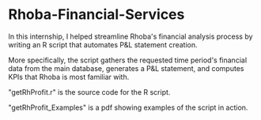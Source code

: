 # Rhoba-Financial-Services

In this internship, I helped streamline Rhoba's financial analysis process by writing an R script that automates P&L statement creation. 

More specifically, the script gathers the requested time period's financial data from the main database, generates a P&L statement, and computes KPIs that Rhoba is most familiar with. 

"getRhProfit.r" is the source code for the R script. 

"getRhProfit_Examples" is a pdf showing examples of the script in action.
